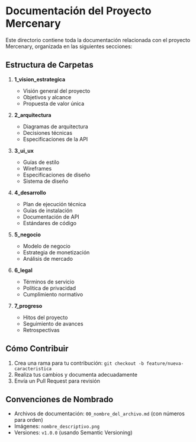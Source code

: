 # Documentación del Proyecto Mercenary

Este directorio contiene toda la documentación relacionada con el proyecto Mercenary, organizada en las siguientes secciones:

## Estructura de Carpetas

1. **1_vision_estrategica**
   - Visión general del proyecto
   - Objetivos y alcance
   - Propuesta de valor única

2. **2_arquitectura**
   - Diagramas de arquitectura
   - Decisiones técnicas
   - Especificaciones de la API

3. **3_ui_ux**
   - Guías de estilo
   - Wireframes
   - Especificaciones de diseño
   - Sistema de diseño

4. **4_desarrollo**
   - Plan de ejecución técnica
   - Guías de instalación
   - Documentación de API
   - Estándares de código

5. **5_negocio**
   - Modelo de negocio
   - Estrategia de monetización
   - Análisis de mercado

6. **6_legal**
   - Términos de servicio
   - Política de privacidad
   - Cumplimiento normativo

7. **7_progreso**
   - Hitos del proyecto
   - Seguimiento de avances
   - Retrospectivas

## Cómo Contribuir

1. Crea una rama para tu contribución: `git checkout -b feature/nueva-caracteristica`
2. Realiza tus cambios y documenta adecuadamente
3. Envía un Pull Request para revisión

## Convenciones de Nombrado

- Archivos de documentación: `00_nombre_del_archivo.md` (con números para orden)
- Imágenes: `nombre_descriptivo.png`
- Versiones: `v1.0.0` (usando Semantic Versioning)
